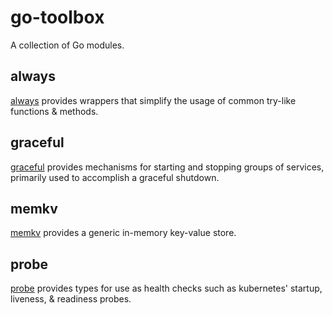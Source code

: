 # go-toolbox
A collection of Go modules.

## always
[always](./always/) provides wrappers that simplify the usage of common
try-like functions & methods.

## graceful
[graceful](./graceful/) provides mechanisms for starting and stopping
groups of services, primarily used to accomplish a graceful shutdown.

## memkv
[memkv](./memkv/) provides a generic in-memory key-value store.

## probe
[probe](./probe/) provides types for use as health checks such as
kubernetes' startup, liveness, & readiness probes.
